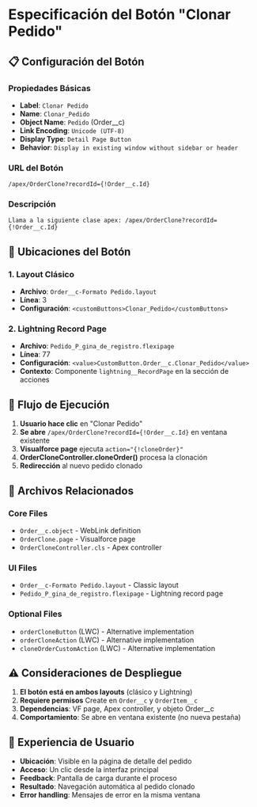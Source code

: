 # Especificación del Botón "Clonar Pedido"

## 📋 **Configuración del Botón**

### **Propiedades Básicas**
- **Label**: `Clonar Pedido`
- **Name**: `Clonar_Pedido`
- **Object Name**: `Pedido` (Order__c)
- **Link Encoding**: `Unicode (UTF-8)`
- **Display Type**: `Detail Page Button`
- **Behavior**: `Display in existing window without sidebar or header`

### **URL del Botón**
```
/apex/OrderClone?recordId={!Order__c.Id}
```

### **Descripción**
```
Llama a la siguiente clase apex: /apex/OrderClone?recordId={!Order__c.Id}
```

## 🎯 **Ubicaciones del Botón**

### **1. Layout Clásico**
- **Archivo**: `Order__c-Formato Pedido.layout`
- **Línea**: 3
- **Configuración**: `<customButtons>Clonar_Pedido</customButtons>`

### **2. Lightning Record Page**
- **Archivo**: `Pedido_P_gina_de_registro.flexipage`
- **Línea**: 77
- **Configuración**: `<value>CustomButton.Order__c.Clonar_Pedido</value>`
- **Contexto**: Componente `lightning__RecordPage` en la sección de acciones

## 🔄 **Flujo de Ejecución**

1. **Usuario hace clic** en "Clonar Pedido"
2. **Se abre** `/apex/OrderClone?recordId={!Order__c.Id}` en ventana existente
3. **Visualforce page** ejecuta `action="{!cloneOrder}"`
4. **OrderCloneController.cloneOrder()** procesa la clonación
5. **Redirección** al nuevo pedido clonado

## 📁 **Archivos Relacionados**

### **Core Files**
- `Order__c.object` - WebLink definition
- `OrderClone.page` - Visualforce page
- `OrderCloneController.cls` - Apex controller

### **UI Files**
- `Order__c-Formato Pedido.layout` - Classic layout
- `Pedido_P_gina_de_registro.flexipage` - Lightning record page

### **Optional Files**
- `orderCloneButton` (LWC) - Alternative implementation
- `orderCloneAction` (LWC) - Alternative implementation
- `cloneOrderCustomAction` (LWC) - Alternative implementation

## ⚠️ **Consideraciones de Despliegue**

1. **El botón está en ambos layouts** (clásico y Lightning)
2. **Requiere permisos** Create en `Order__c` y `OrderItem__c`
3. **Dependencias**: VF page, Apex controller, y objeto Order__c
4. **Comportamiento**: Se abre en ventana existente (no nueva pestaña)

## 🎨 **Experiencia de Usuario**

- **Ubicación**: Visible en la página de detalle del pedido
- **Acceso**: Un clic desde la interfaz principal
- **Feedback**: Pantalla de carga durante el proceso
- **Resultado**: Navegación automática al pedido clonado
- **Error handling**: Mensajes de error en la misma ventana
